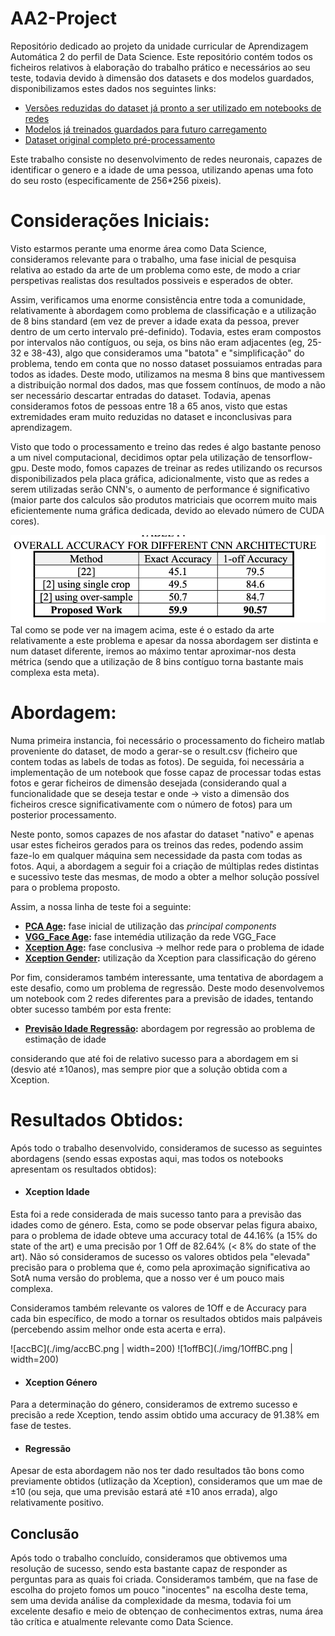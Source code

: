 # AA2-Project
Repositório dedicado ao projeto da unidade curricular de Aprendizagem Automática 2 do perfil de Data Science. Este repositório contém todos os ficheiros relativos à elaboração do trabalho prático e necessários ao seu teste, todavia devido à dimensão dos datasets e dos modelos guardados, disponibilizamos estes dados nos seguintes links:
  * [Versões reduzidas do dataset já pronto a ser utilizado em notebooks de redes](https://drive.google.com/drive/folders/1qb2-IsXkw4G-dug9CNsiD_-8PtruLJYU?usp=sharing)
  * [Modelos já treinados guardados para futuro carregamento](https://drive.google.com/drive/folders/1pg_f4ER_v8yb7BHu3CNvHjBCAqFC6AV7?usp=sharing)
  * [Dataset original completo pré-processamento](https://data.vision.ee.ethz.ch/cvl/rrothe/imdb-wiki/)

Este trabalho consiste no desenvolvimento de redes neuronais, capazes de identificar o genero e a idade de uma pessoa, utilizando apenas uma foto do seu rosto (especificamente de 256*256 pixeis).

# Considerações Iniciais:
Visto estarmos perante uma enorme área como Data Science, consideramos relevante para o trabalho, uma fase inicial de pesquisa relativa ao estado da arte de um problema como este, de modo a criar perspetivas realistas dos resultados possiveis e esperados de obter.

Assim, verificamos uma enorme consistência entre toda a comunidade, relativamente à abordagem como problema de classificação e a utilização de 8 bins standard (em vez de prever a idade exata da pessoa, prever dentro de um certo intervalo pré-definido).
Todavia, estes eram compostos por intervalos não contíguos, ou seja, os bins não eram adjacentes (eg, 25-32 e 38-43), algo que consideramos uma "batota" e "simplificação" do problema, tendo em conta que no nosso dataset possuiamos entradas para todos as idades. Deste modo, utilizamos na mesma 8 bins que mantivessem a distribuição normal dos dados, mas que fossem contínuos, de modo a não ser necessário descartar entradas do dataset. Todavia, apenas consideramos fotos de pessoas entre 18 a 65 anos, visto que estas extremidades eram muito reduzidas no dataset e inconclusivas para aprendizagem.

Visto que todo o processamento e treino das redes é algo bastante penoso a um nivel computacional, decidimos optar pela utilização de tensorflow-gpu. Deste modo, fomos capazes de treinar as redes utilizando os recursos disponibilizados pela placa gráfica, adicionalmente, visto que as redes a serem utilizadas serão CNN's, o aumento de performance é significativo (maior parte dos calculos são produtos matriciais que ocorrem muito mais eficientemente numa gráfica dedicada, devido ao elevado número de CUDA cores).

![sota](./img/SotA.png)
Tal como se pode ver na imagem acima, este é o estado da arte relativamente a este problema e apesar da nossa abordagem ser distinta e num dataset diferente, iremos ao máximo tentar aproximar-nos desta métrica (sendo que a utilização de 8 bins contíguo torna bastante mais complexa esta meta).

# Abordagem:
Numa primeira instancia, foi necessário o processamento do ficheiro matlab proveniente do dataset, de modo a gerar-se o result.csv (ficheiro que contem todas as labels de todas as fotos). De seguida, foi necessária a implementação de um notebook que fosse capaz de processar todas estas fotos e gerar ficheiros de dimensão desejada (considerando qual a funcionalidade que se deseja testar e onde -> visto a dimensão dos ficheiros cresce significativamente com o número de fotos) para um posterior processamento.

Neste ponto, somos capazes de nos afastar do dataset "nativo" e apenas usar estes ficheiros gerados para os treinos das redes, podendo assim faze-lo em qualquer máquina sem necessidade da pasta com todas as fotos. Aqui, a abordagem a seguir foi a criação de múltiplas redes distintas e sucessivo teste das mesmas, de modo a obter a melhor solução possível para o problema proposto. 

Assim, a nossa linha de teste foi a seguinte:
* **[PCA Age](https://github.com/Eddy32/AA2-Project/blob/master/PCAAge.ipynb):** fase inicial de utilização das *principal components*
*  **[VGG_Face Age](https://github.com/Eddy32/AA2-Project/blob/master/VGGFaceAge.ipynb):** fase intemédia utilização da rede VGG_Face
*  **[Xception Age](https://github.com/Eddy32/AA2-Project/blob/master/XceptionAge.ipynb):** fase conclusiva -> melhor rede para o problema de idade
*  **[Xception Gender](https://github.com/Eddy32/AA2-Project/blob/master/GenderXception.ipynb):** utilização da Xception para classificação do géreno

Por fim, consideramos também interessante, uma tentativa de abordagem a este desafio, como um problema de regressão. Deste modo desenvolvemos um notebook com 2 redes diferentes para a previsão de idades, tentando obter sucesso também por esta frente:
*  **[Previsão Idade Regressão](https://github.com/Eddy32/AA2-Project/blob/master/AgeEstimationRegression.ipynb):** abordagem por regressão ao problema de estimação de idade



considerando que até foi de relativo sucesso para a abordagem em si (desvio até ±10anos), mas sempre pior que a solução obtida com a Xception.

# Resultados Obtidos:
Após todo o trabalho desenvolvido, consideramos de sucesso as seguintes abordagens (sendo essas expostas aqui, mas todos os notebooks apresentam os resultados obtidos):
* #### Xception Idade

Esta foi a rede considerada de mais sucesso tanto para a previsão das idades como de género. Esta, como se pode observar pelas figura abaixo, para o problema de idade obteve uma accuracy total de 44.16% (a 15% do state of the art) e uma precisão por 1 Off de 82.64% (< 8% do state of the art). Não só consideramos de sucesso os valores obtidos pela "elevada" precisão para o problema que é, como pela aproximação significativa ao SotA numa versão do problema, que a nosso ver é um pouco mais complexa.



Consideramos também relevante os valores de 1Off e de Accuracy para cada bin específico, de modo a tornar os resultados obtidos mais palpáveis (percebendo assim melhor onde esta acerta e erra).

![accBC](./img/accBC.png |  width=200) ![1offBC](./img/1OffBC.png | width=200) 

* #### Xception Género

Para a determinação do género, consideramos de extremo sucesso e precisão a rede Xception, tendo assim obtido uma accuracy de 91.38% em fase de testes.

* #### Regressão
Apesar de esta abordagem não nos ter dado resultados tão bons como previamente obtidos (utlização da Xception), consideramos que um mae de ±10 (ou seja, que uma previsão estará até ±10 anos errada), algo relativamente positivo. 

## Conclusão
Após todo o trabalho concluído, consideramos que obtivemos uma resolução de sucesso, sendo esta bastante capaz de responder as perguntas para as quais foi criada. Consideramos também, que na fase de escolha do projeto fomos um pouco "inocentes" na escolha deste tema, sem uma devida análise da complexidade da mesma, todavia foi um excelente desafio e meio de obtençao de conhecimentos extras, numa área tão crítica e atualmente relevante como Data Science.


